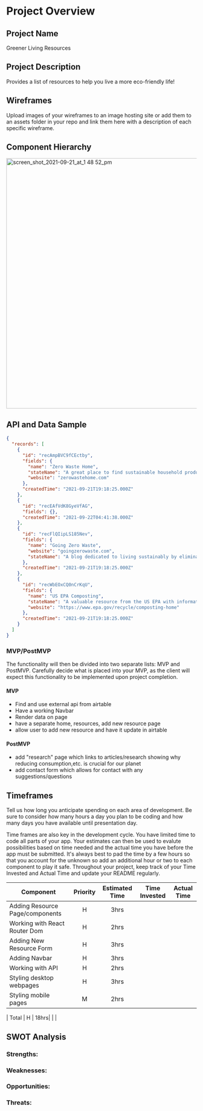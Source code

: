 # Project Overview

## Project Name

Greener Living Resources

## Project Description

Provides a list of resources to help you live a more eco-friendly life!

## Wireframes

Upload images of your wireframes to an image hosting site or add them to an assets folder in your repo and link them here with a description of each specific wireframe.

## Component Hierarchy
<img width="662" alt="screen_shot_2021-09-21_at_1 48 52_pm" src="https://user-images.githubusercontent.com/89033220/134429145-f6e30983-0350-4256-8b52-1ad508cc356d.png">

## API and Data Sample

```json
{
  "records": [
    {
      "id": "recAmpBVC9fCEctby",
      "fields": {
        "name": "Zero Waste Home",
        "stateName": "A great place to find sustainable household products.",
        "website": "zerowastehome.com"
      },
      "createdTime": "2021-09-21T19:18:25.000Z"
    },
    {
      "id": "recEAfVdK8GyeVfAG",
      "fields": {},
      "createdTime": "2021-09-22T04:41:38.000Z"
    },
    {
      "id": "recFlQIipLS185Nev",
      "fields": {
        "name": "Going Zero Waste",
        "website": "goingzerowaste.com",
        "stateName": "A blog dedicated to living sustainably by eliminating waste."
      },
      "createdTime": "2021-09-21T19:18:25.000Z"
    },
    {
      "id": "recWbEOxCQ0nCrKqU",
      "fields": {
        "name": "US EPA Composting",
        "stateName": "A valuable resource from the US EPA with information on how to compost at home!",
        "website": "https://www.epa.gov/recycle/composting-home"
      },
      "createdTime": "2021-09-21T19:18:25.000Z"
    }
  ]
}
```

### MVP/PostMVP

The functionality will then be divided into two separate lists: MVP and PostMVP.  Carefully decide what is placed into your MVP, as the client will expect this functionality to be implemented upon project completion.  

#### MVP 

- Find and use external api from airtable
- Have a working Navbar
- Render data on page 
- have a separate home, resources, add new resource page
- allow user to add new resource and have it update in airtable


#### PostMVP  

- add "research" page which links to articles/research showing why reducing consumption,etc. is crucial for our planet
- add contact form which allows for contact with any suggestions/questions

## Timeframes

Tell us how long you anticipate spending on each area of development. Be sure to consider how many hours a day you plan to be coding and how many days you have available until presentation day.

Time frames are also key in the development cycle.  You have limited time to code all parts of your app.  Your estimates can then be used to evalute possibilities based on time needed and the actual time you have before the app must be submitted. It's always best to pad the time by a few hours so that you account for the unknown so add an additional hour or two to each component to play it safe. Throughout your project, keep track of your Time Invested and Actual Time and update your README regularly.

| Component | Priority | Estimated Time | Time Invested | Actual Time |
| --- | :---: |  :---: | :---: | :---: |
| Adding Resource Page/components| H | 3hrs | | |
| Working with React Router Dom | H | 2hrs | | |
| Adding New Resource Form | H | 3hrs| |  |
| Adding Navbar | H | 3hrs | | |
| Working with API | H | 2hrs|  |  |
| Styling desktop webpages | H | 3hrs | | |
| Styling mobile pages | M | 2hrs | | |

| Total | H | 18hrs|  |  |

## SWOT Analysis

### Strengths:

### Weaknesses:

### Opportunities:

### Threats: